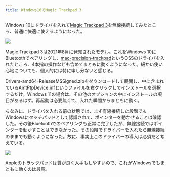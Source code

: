 ```yaml
---
title: Windows10でMagic Trackpad 3
---
```

Windows 10にドライバを入れて[Magic Trackpad 3](https://www.amazon.co.jp/dp/B09BTT6FJ9)を無線接続してみたところ、普通に快適に使えるようになった。

![](https://lh4.googleusercontent.com/s-41RlhrCkAqtUr8IeF1dKbZE3ZCt-1b790LfWp9UAgZ0PYn9f3Lo9UWu8yIzD-Eidwode2a4KzG49gGsq7pT8iCckk0Xg9koqQIGb_xmX4WraBqDjwiSXP2k2VTp4IL2-E7aNHAQ-AMcgIKDwZ0oMwNxo6R5RvHhN1gHKoIhF4moWDMmKwnO9QQayfzMw)

Magic Trackpad 3は2021年8月に発売されたモデル。これをWindows 10にBluetoothでペアリングし、[mac-precision-trackpad](https://github.com/imbushuo/mac-precision-touchpad)というOSSのドライバを入れたところ、4本指の操作なども含めてまともに動くようになった。細かい使い心地についても、個人的には特に申し分ないと感じる。

Drivers-amd64-ReleaseMSSigned.zipをダウンロードして展開し、中に含まれているAmtPtpDevice.infというファイルを右クリックしてインストールを選択するだけ。Windows 11の場合は、その他のオプションの中にインストールの項目があるはず。再起動は必要無くて、入れた瞬間からまともに動く。

ちなみに、ドライバを入れる前の状態では、まず有線接続した段階でもWindowsにタッチパッドとして認識されて、ポインターを動かせることは確認した。その後Bluetoothでのペアリングも正常に完了したが、無線接続ではポインターを動かすことはできなかった。その段階でドライバーを入れたら無線接続のままでも動くようになった。故に、事実上このドライバーの導入は必須だと考えている。

![](https://lh3.googleusercontent.com/lRGjOpy5u8z5lstWdgBszt6xMaTE5QgFqSGfD_1st8x09s98k-lPbU-0YQ9Vsd5bUrbieLB7flxraR4C-PGypMND2upRSshNyNFU0T1BXTJGZXBa6soRF5pHto6HQiu1cBgAupSpsMmvZt7phRfDrC8whQAJtjBqf-quwSpxsMATIJMbpissQrwwRpHfDA)

Appleのトラックパッドは質が良く入手もしやすいので、これがWindowsでもまともに動くのは最高。

